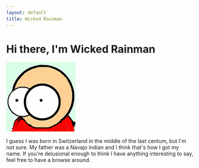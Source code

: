 ```yaml
---
layout: default
title: Wicked Rainman
---
```


# Hi there, I'm Wicked Rainman
![](/pictures/marv.png)

I guess I was born in Switzerland in the middle of the last centum, but I'm not sure. My father was a
Navajo indian and I think that's how I got my name. If you're delusional enough to
think I have anything interesting to say, feel free to have a browse around.

